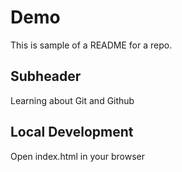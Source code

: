 # Demo 

This is sample of a README for a repo.

## Subheader

Learning about Git and Github

## Local Development

Open index.html in your browser